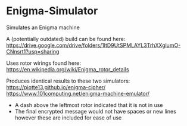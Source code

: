 # Enigma-Simulator
Simulates an Enigma machine

A (potentially outdated) build can be found here: https://drive.google.com/drive/folders/1ltD9UtSPMLAYL3TrhXXglumO-CNnsrt1?usp=sharing

Uses rotor wirings found here: https://en.wikipedia.org/wiki/Enigma_rotor_details

Produces identical results to these two simulators:  
https://piotte13.github.io/enigma-cipher/  
https://www.101computing.net/enigma-machine-emulator/

- A dash above the leftmost rotor indicated that it is not in use
- The final encrypted message would not have spaces or new lines however these are included for ease of use
